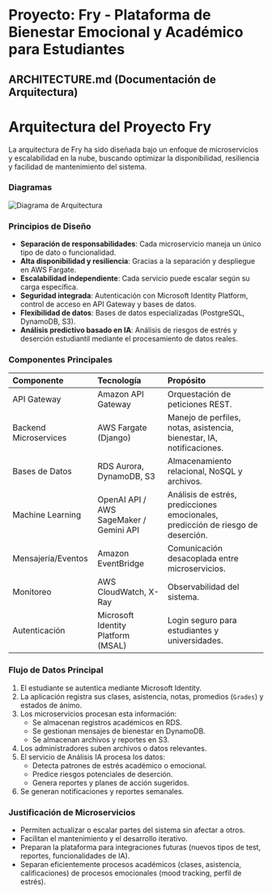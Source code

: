
# Proyecto: Fry - Plataforma de Bienestar Emocional y Académico para Estudiantes

## ARCHITECTURE.md (Documentación de Arquitectura)

# Arquitectura del Proyecto Fry

La arquitectura de Fry ha sido diseñada bajo un enfoque de microservicios y escalabilidad en la nube, buscando optimizar la disponibilidad, resiliencia y facilidad de mantenimiento del sistema.

### Diagramas

![Diagrama de Arquitectura](docs/architecture_diagram.jpg)

### Principios de Diseño

- **Separación de responsabilidades**: Cada microservicio maneja un único tipo de dato o funcionalidad.
- **Alta disponibilidad y resiliencia**: Gracias a la separación y despliegue en AWS Fargate.
- **Escalabilidad independiente**: Cada servicio puede escalar según su carga específica.
- **Seguridad integrada**: Autenticación con Microsoft Identity Platform, control de acceso en API Gateway y bases de datos.
- **Flexibilidad de datos**: Bases de datos especializadas (PostgreSQL, DynamoDB, S3).
- **Análisis predictivo basado en IA**: Análisis de riesgos de estrés y deserción estudiantil mediante el procesamiento de datos reales.

### Componentes Principales

| Componente | Tecnología | Propósito |
|:-----------|:-----------|:----------|
| API Gateway | Amazon API Gateway | Orquestación de peticiones REST. |
| Backend Microservices | AWS Fargate (Django) | Manejo de perfiles, notas, asistencia, bienestar, IA, notificaciones. |
| Bases de Datos | RDS Aurora, DynamoDB, S3 | Almacenamiento relacional, NoSQL y archivos. |
| Machine Learning | OpenAI API / AWS SageMaker / Gemini API | Análisis de estrés, predicciones emocionales, predicción de riesgo de deserción. |
| Mensajería/Eventos | Amazon EventBridge | Comunicación desacoplada entre microservicios. |
| Monitoreo | AWS CloudWatch, X-Ray | Observabilidad del sistema. |
| Autenticación | Microsoft Identity Platform (MSAL) | Login seguro para estudiantes y universidades. |

### Flujo de Datos Principal

1. El estudiante se autentica mediante Microsoft Identity.
2. La aplicación registra sus clases, asistencia, notas, promedios (`Grades`) y estados de ánimo.
3. Los microservicios procesan esta información:
   - Se almacenan registros académicos en RDS.
   - Se gestionan mensajes de bienestar en DynamoDB.
   - Se almacenan archivos y reportes en S3.
4. Los administradores suben archivos o datos relevantes.
5. El servicio de Análisis IA procesa los datos:
   - Detecta patrones de estrés académico o emocional.
   - Predice riesgos potenciales de deserción.
   - Genera reportes y planes de acción sugeridos.
6. Se generan notificaciones y reportes semanales.

### Justificación de Microservicios

- Permiten actualizar o escalar partes del sistema sin afectar a otros.
- Facilitan el mantenimiento y el desarrollo iterativo.
- Preparan la plataforma para integraciones futuras (nuevos tipos de test, reportes, funcionalidades de IA).
- Separan eficientemente procesos académicos (clases, asistencia, calificaciones) de procesos emocionales (mood tracking, perfil de estrés).
